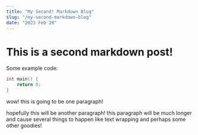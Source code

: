 ```yaml
---
title: "My Second! Markdown Blog"
slug: "/my-second-markdown-blog"
date: "2023 Feb 28"
---
```


# This is a second markdown post!

Some example code:

```c
int main() {
    return 0;
}
```

wow! this is going to be one paragraph! 

hopefully this will be another paragraph! this paragraph will be much longer and cause several things to happen like text wrapping and perhaps some other goodies!

